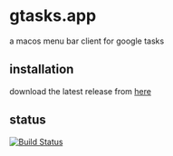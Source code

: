 # gtasks.app

a macos menu bar client for google tasks

## installation

download the latest release from [here](https://github.com/say4n/gtasks.app/releases/latest)

## status

[![Build Status](https://travis-ci.com/say4n/gtasks.app.svg?branch=main)](https://travis-ci.com/say4n/gtasks.app)
